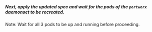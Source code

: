 </br>

##### Next, apply the updated spec and wait for the pods of the `portworx` daemonset to be recreated.


Note: Wait for all 3 pods to be up and running before proceeding.
